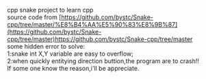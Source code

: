 cpp snake project to learn cpp<br>
source code from [https://github.com/bystc/Snake-cpp/tree/master/%E8%B4%AA%E5%90%83%E8%9B%87](https://github.com/bystc/Snake-cpp/tree/master)https://github.com/bystc/Snake-cpp/tree/master<br>
some hidden error to solve:<br>
1:snake int X,Y variable are easy to overflow;<br>
2:when quickly entitying direction buttion,the program are to crash!!<br>
If some one know the reason,i'll be appreciate.<br>
